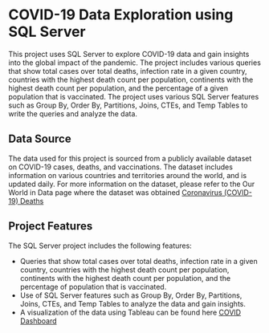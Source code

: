 # COVID-19 Data Exploration using SQL Server

This project uses SQL Server to explore COVID-19 data and gain insights into the global impact of the pandemic. The project includes various queries that show total cases over total deaths, infection rate in a given country, countries with the highest death count per population, continents with the highest death count per population, and the percentage of a given population that is vaccinated. The project uses various SQL Server features such as Group By, Order By, Partitions, Joins, CTEs, and Temp Tables to write the queries and analyze the data.

## Data Source

The data used for this project is sourced from a publicly available dataset on COVID-19 cases, deaths, and vaccinations. The dataset includes information on various countries and territories around the world, and is updated daily. For more information on the dataset, please refer to the Our World in Data page where the dataset was obtained [Coronavirus (COVID-19) Deaths](https://ourworldindata.org/covid-deaths)

## Project Features

The SQL Server project includes the following features:

- Queries that show total cases over total deaths, infection rate in a given country, countries with the highest death count per population, continents with the highest death count per population, and the percentage of population that is vaccinated.
- Use of SQL Server features such as Group By, Order By, Partitions, Joins, CTEs, and Temp Tables to analyze the data and gain insights.
- A visualization of the data using Tableau can be found here [COVID Dashboard](https://public.tableau.com/app/profile/randy.bartolon.barrios6073/viz/COVIDDashboard_16811660536850/Dashboard1)
